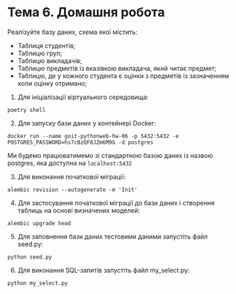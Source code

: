 # Тема 6. Домашня робота

Реалізуйте базу даних, схема якої містить:

- Таблиця студентів;
- Таблицю груп;
- Таблицю викладачів;
- Таблицю предметів із вказівкою викладача, який читає предмет;
- Таблицю, де у кожного студента є оцінки з предметів із зазначенням коли оцінку отримано;

1. Для ініціалізації віртуального середовища:

`poetry shell`

2. Для запуску бази даних у контейнері Docker:

`docker run --name goit-pythonweb-hw-06 -p 5432:5432 -e POSTGRES_PASSWORD=hs7cBzQF8JZm6M9G -d postgres`

Ми будемо працюватимемо зі стандартною базою даних із назвою postgres, яка доступна на `localhost:5432`

3. Для виконання початкової міграції:

`alembic revision --autogenerate -m 'Init'`

4. Для застосування початкової міграції до бази даних і створення таблиць на основі визначених моделей:

`alembic upgrade head`

5. Для заповнення бази даних тестовими даними запустіть файл seed.py:

`python seed.py`

6. Для виконання SQL-запитів запустіть файл my_select.py:

`python my_select.py`
